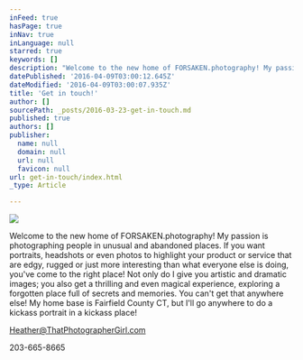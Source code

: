 ```yaml
---
inFeed: true
hasPage: true
inNav: true
inLanguage: null
starred: true
keywords: []
description: "Welcome to the new home of FORSAKEN.photography! My passion is photographing people in unusual and abandoned places. If you want portraits, headshots or even photos to highlight your product or service that are edgy, rugged or just more interesting than what everyone else is doing, you've come to the right place! Not only do I give you artistic, edgy and dramatic images; you also get a thrilling and even sometimes magical experience, exploring a forgotten place full of secrets and memories. You can't get that anywhere else! \_My home base is Fairfield County CT, but I'll go anywhere to do a kickass portrait in a kickass place!"
datePublished: '2016-04-09T03:00:12.645Z'
dateModified: '2016-04-09T03:00:07.935Z'
title: 'Get in touch!'
author: []
sourcePath: _posts/2016-03-23-get-in-touch.md
published: true
authors: []
publisher:
  name: null
  domain: null
  url: null
  favicon: null
url: get-in-touch/index.html
_type: Article

---
```

![](https://the-grid-user-content.s3-us-west-2.amazonaws.com/e8fa0641-bc76-468e-97ee-c093dd05d4ab.jpg)

Welcome to the new home of FORSAKEN.photography! My passion is photographing people in unusual and abandoned places. If you want portraits, headshots or even photos to highlight your product or service that are edgy, rugged or just more interesting than what everyone else is doing, you've come to the right place! Not only do I give you artistic and dramatic images; you also get a thrilling and even magical experience, exploring a forgotten place full of secrets and memories. You can't get that anywhere else!  My home base is Fairfield County CT, but I'll go anywhere to do a kickass portrait in a kickass place!

Heather@ThatPhotographerGirl.com

203-665-8665